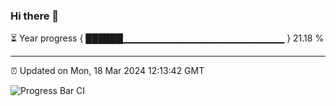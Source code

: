 ### Hi there 👋

⏳ Year progress { ██████▁▁▁▁▁▁▁▁▁▁▁▁▁▁▁▁▁▁▁▁▁▁▁▁ } 21.18 %

---

⏰ Updated on Mon, 18 Mar 2024 12:13:42 GMT

![Progress Bar CI](https://github.com/Shyam-Makwana/GitHub-Actions-Demo/workflows/Progress%20Bar%20CI/badge.svg)
